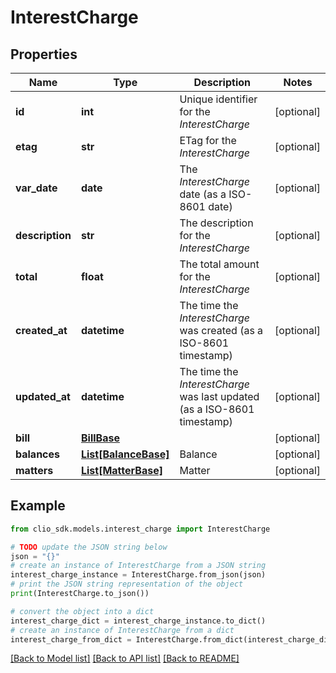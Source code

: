 # InterestCharge


## Properties

Name | Type | Description | Notes
------------ | ------------- | ------------- | -------------
**id** | **int** | Unique identifier for the *InterestCharge* | [optional] 
**etag** | **str** | ETag for the *InterestCharge* | [optional] 
**var_date** | **date** | The *InterestCharge* date (as a ISO-8601 date) | [optional] 
**description** | **str** | The description for the *InterestCharge* | [optional] 
**total** | **float** | The total amount for the *InterestCharge* | [optional] 
**created_at** | **datetime** | The time the *InterestCharge* was created (as a ISO-8601 timestamp) | [optional] 
**updated_at** | **datetime** | The time the *InterestCharge* was last updated (as a ISO-8601 timestamp) | [optional] 
**bill** | [**BillBase**](BillBase.md) |  | [optional] 
**balances** | [**List[BalanceBase]**](BalanceBase.md) | Balance | [optional] 
**matters** | [**List[MatterBase]**](MatterBase.md) | Matter | [optional] 

## Example

```python
from clio_sdk.models.interest_charge import InterestCharge

# TODO update the JSON string below
json = "{}"
# create an instance of InterestCharge from a JSON string
interest_charge_instance = InterestCharge.from_json(json)
# print the JSON string representation of the object
print(InterestCharge.to_json())

# convert the object into a dict
interest_charge_dict = interest_charge_instance.to_dict()
# create an instance of InterestCharge from a dict
interest_charge_from_dict = InterestCharge.from_dict(interest_charge_dict)
```
[[Back to Model list]](../README.md#documentation-for-models) [[Back to API list]](../README.md#documentation-for-api-endpoints) [[Back to README]](../README.md)


